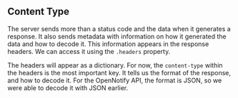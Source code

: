 ## Content Type

The server sends more than a status code and the data when it generates a response. It also sends metadata with information on how it generated the data and how to decode it. This information appears in the response headers. We can access it using the `.headers` property.

The headers will appear as a dictionary. For now, the `content-type` within the headers is the most important key. It tells us the format of the response, and how to decode it. For the OpenNotify API, the format is JSON, so we were able to decode it with JSON earlier.